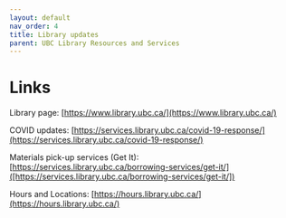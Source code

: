 ```yaml
---
layout: default
nav_order: 4
title: Library updates
parent: UBC Library Resources and Services
---
```


# Links

Library page: [https://www.library.ubc.ca/](https://www.library.ubc.ca/)

COVID updates: [https://services.library.ubc.ca/covid-19-response/](https://services.library.ubc.ca/covid-19-response/)

Materials pick-up services (Get It): [https://services.library.ubc.ca/borrowing-services/get-it/]([https://services.library.ubc.ca/borrowing-services/get-it/])

Hours and Locations: [https://hours.library.ubc.ca/](https://hours.library.ubc.ca/)
